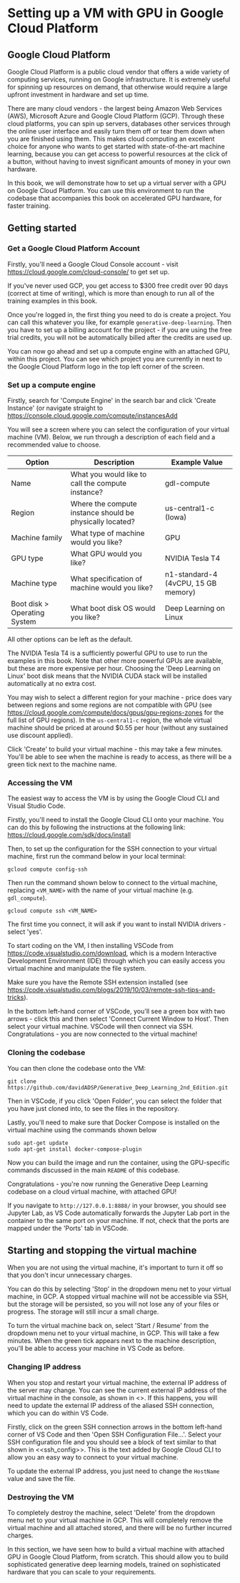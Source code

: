 # Setting up a VM with GPU in Google Cloud Platform

## Google Cloud Platform

Google Cloud Platform is a public cloud vendor that offers a wide variety of computing services, running on Google infrastructure. It is extremely useful for spinning up resources on demand, that otherwise would require a large upfront investment in hardware and set up time.

There are many cloud vendors - the largest being Amazon Web Services (AWS), Microsoft Azure and Google Cloud Platform (GCP). Through these cloud platforms, you can spin up servers, databases other services through the online user interface and easily turn them off or tear them down when you are finished using them. This makes cloud computing an excellent choice for anyone who wants to get started with state-of-the-art machine learning, because you can get access to powerful resources at the click of a button, without having to invest significant amounts of money in your own hardware.

In this book, we will demonstrate how to set up a virtual server with a GPU on Google Cloud Platform. You can use this environment to run the codebase that accompanies this book on accelerated GPU hardware, for faster training.

## Getting started

### Get a Google Cloud Platform Account

Firstly, you'll need a Google Cloud Console account - visit https://cloud.google.com/cloud-console/ to get set up.

If you've never used GCP, you get access to $300 free credit over 90 days (correct at time of writing), which is more than enough to run all of the training examples in this book.

Once you're logged in, the first thing you need to do is create a project. You can call this whatever you like, for example `generative-deep-learning`. Then you have to set up a billing account for the project - if you are using the free trial credits, you will not be automatically billed after the credits are used up.

You can now go ahead and set up a compute engine with an attached GPU, within this project. You can see which project you are currently in next to the Google Cloud Platform logo in the top left corner of the screen.

### Set up a compute engine

Firstly, search for 'Compute Engine' in the search bar and click 'Create Instance' (or navigate straight to https://console.cloud.google.com/compute/instancesAdd

You will see a screen where you can select the configuration of your virtual machine (VM). Below, we run through a description of each field and a recommended value to choose.

| Option | Description | Example Value
| --- | --- | --- 
| Name | What you would like to call the compute instance? | gdl-compute
| Region | Where the compute instance should be physically located? | us-central1-c (Iowa)
| Machine family | What type of machine would you like? | GPU
| GPU type | What GPU would you like? | NVIDIA Tesla T4
| Machine type | What specification of machine would you like? | n1-standard-4 (4vCPU, 15 GB memory)
| Boot disk > Operating System| What boot disk OS would you like? | Deep Learning on Linux

All other options can be left as the default.

The NVIDIA Tesla T4 is a sufficiently powerful GPU to use to run the examples in this book. Note that other more powerful GPUs are available, but these are more expensive per hour. Choosing the 'Deep Learning on Linux' boot disk means that the NVIDIA CUDA stack will be installed automatically at no extra cost.

You may wish to select a different region for your machine - price does vary between regions and some regions are not compatible with GPU (see https://cloud.google.com/compute/docs/gpus/gpu-regions-zones for the full list of GPU regions). In the `us-central1-c` region, the whole virtual machine should be priced at around $0.55 per hour (without any sustained use discount applied).

Click 'Create' to build your virtual machine - this may take a few minutes. You'll be able to see when the machine is ready to access, as there will be a green tick next to the machine name.

### Accessing the VM

The easiest way to access the VM is by using the Google Cloud CLI and Visual Studio Code.

Firstly, you'll need to install the Google Cloud CLI onto your machine. You can do this by following the instructions at the following link: https://cloud.google.com/sdk/docs/install

Then, to set up the configuration for the SSH connection to your virtual machine, first run the command below in your local terminal:

```
gcloud compute config-ssh
```

Then run the command shown below to connect to the virtual machine, replacing `<VM_NAME>` with the name of your virtual machine (e.g. `gdl_compute`).

```
gcloud compute ssh <VM_NAME>
```

The first time you connect, it will ask if you want to install NVIDIA drivers - select 'yes'.

To start coding on the VM, I then installing VSCode from https://code.visualstudio.com/download, which is a modern Interactive Development Environment (IDE) through which you can easily access you virtual machine and manipulate the file system.

Make sure you have the Remote SSH extension installed (see https://code.visualstudio.com/blogs/2019/10/03/remote-ssh-tips-and-tricks).

In the bottom left-hand corner of VSCode, you'll see a green box with two arrows - click this and then select 'Connect Current Window to Host'. Then select your virtual machine. VSCode will then connect via SSH. Congratulations - you are now connected to the virtual machine!

### Cloning the codebase

You can then clone the codebase onto the VM:

```
git clone https://github.com/davidADSP/Generative_Deep_Learning_2nd_Edition.git
```

Then in VSCode, if you click 'Open Folder', you can select the folder that you have just cloned into, to see the files in the repository.

Lastly, you'll need to make sure that Docker Compose is installed on the virtual machine using the commands shown below

```
sudo apt-get update
sudo apt-get install docker-compose-plugin
```

Now you can build the image and run the container, using the GPU-specific commands discussed in the main `README` of this codebase.

Congratulations - you're now running the Generative Deep Learning codebase on a cloud virtual machine, with attached GPU!

If you navigate to `http://127.0.0.1:8888/` in your browser, you should see Jupyter Lab, as VS Code automatically forwards the Jupyter Lab port in the container to the same port on your machine. If not, check that the ports are mapped under the 'Ports' tab in VSCode.

## Starting and stopping the virtual machine

When you are not using the virtual machine, it's important to turn it off so that you don't incur unnecessary charges.

You can do this by selecting 'Stop' in the dropdown menu net to your virtual machine, in GCP. A stopped virtual machine will not be accessible via SSH, but the storage will be persisted, so you will not lose any of your files or progress. The storage will still incur a small charge.

To turn the virtual machine back on, select 'Start / Resume' from the dropdown menu net to your virtual machine, in GCP. This will take a few minutes. When the green tick appears next to the machine description, you'll be able to access your machine in VS Code as before.

### Changing IP address

When you stop and restart your virtual machine, the external IP address of the server may change. You can see the current external IP address of the virtual machine in the console, as shown in <<gcp-vms>>. If this happens, you will need to update the external IP address of the aliased SSH connection, which you can do within VS Code.

Firstly, click on the green SSH connection arrows in the bottom left-hand corner of VS Code and then 'Open SSH Configuration File...'. Select your SSH configuration file and you should see a block of text similar to that shown in <<ssh_config>>. This is the text added by Google Cloud CLI to allow you an easy way to connect to your virtual machine.

To update the external IP address, you just need to change the `HostName` value and save the file.

### Destroying the VM

To completely destroy the machine, select 'Delete' from the dropdown menu net to your virtual machine in GCP. This will completely remove the virtual machine and all attached stored, and there will be no further incurred charges.

In this section, we have seen how to build a virtual machine with attached GPU in Google Cloud Platform, from scratch. This should allow you to build sophisticated generative deep learning models, trained on sophisticated hardware that you can scale to your requirements.